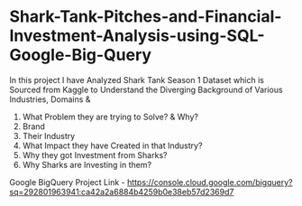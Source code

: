 # Shark-Tank-Pitches-and-Financial-Investment-Analysis-using-SQL-Google-Big-Query
In this project I have Analyzed Shark Tank Season 1 Dataset which is Sourced from Kaggle to Understand the Diverging Background of Various Industries, Domains &
1) What Problem they are trying to Solve? & Why?
2) Brand
3) Their Industry
4) What Impact they have Created in that Industry?
5) Why they got Investment from Sharks?
6) Why Sharks are Investing in them?

Google BigQuery Project Link - https://console.cloud.google.com/bigquery?sq=292801963941:ca42a2a6884b4259b0e38eb57d2369d7
